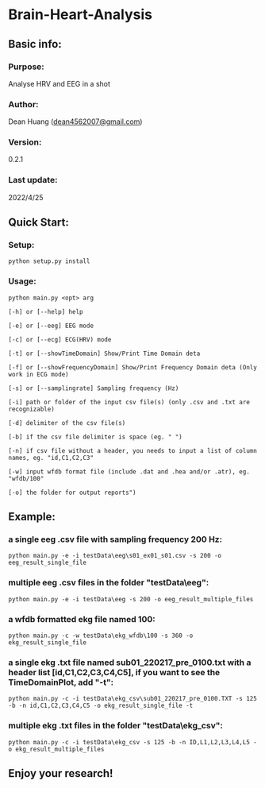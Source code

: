 # Brain-Heart-Analysis
## Basic info:
### Purpose: 
Analyse HRV and EEG in a shot 
### Author: 
Dean Huang (dean4562007@gmail.com)
### Version: 
0.2.1 
### Last update: 
2022/4/25
## Quick Start:
### Setup: 
`python setup.py install`

### Usage: 

`python main.py <opt> arg`

`[-h] or [--help] help`

`[-e] or [--eeg] EEG mode`

`[-c] or [--ecg] ECG(HRV) mode`

`[-t] or [--showTimeDomain] Show/Print Time Domain deta`

`[-f] or [--showFrequencyDomain] Show/Print Frequency Domain deta (Only work in ECG mode)`

`[-s] or [--samplingrate] Sampling frequency (Hz)`

`[-i] path or folder of the input csv file(s) (only .csv and .txt are recognizable)`

`[-d] delimiter of the csv file(s)`

`[-b] if the csv file delimiter is space (eg. " ")`

`[-n] if csv file without a header, you needs to input a list of column names, eg. "id,C1,C2,C3"`

`[-w] input wfdb format file (include .dat and .hea and/or .atr), eg. "wfdb/100"`

`[-o] the folder for output reports")`

## Example:

### a single eeg .csv file with sampling frequency 200 Hz:
`python main.py -e -i testData\eeg\s01_ex01_s01.csv -s 200 -o eeg_result_single_file`

### multiple eeg .csv files in the folder "testData\eeg":
`python main.py -e -i testData\eeg -s 200 -o eeg_result_multiple_files`

### a wfdb formatted ekg file named 100:
`python main.py -c -w testData\ekg_wfdb\100 -s 360 -o ekg_result_single_file`

### a single ekg .txt file named sub01_220217_pre_0100.txt with a header list [id,C1,C2,C3,C4,C5], if you want to see the TimeDomainPlot, add "-t":
`python main.py -c -i testData\ekg_csv\sub01_220217_pre_0100.TXT -s 125 -b -n id,C1,C2,C3,C4,C5 -o ekg_result_single_file -t`

### multiple ekg .txt files in the folder "testData\ekg_csv":
`python main.py -c -i testData\ekg_csv -s 125 -b -n ID,L1,L2,L3,L4,L5 -o ekg_result_multiple_files`

## Enjoy your research!

